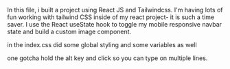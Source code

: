 In this file, i built a project using React JS and Tailwindcss. I'm having lots of fun working with tailwind CSS inside
of my react project- it is such a time saver. I use the React useState hook to toggle my mobile responsive navbar state
and build a custom image component.

in the index.css did some global styling and some variables as well

one gotcha hold the alt key and click so you can type on multiple lines.